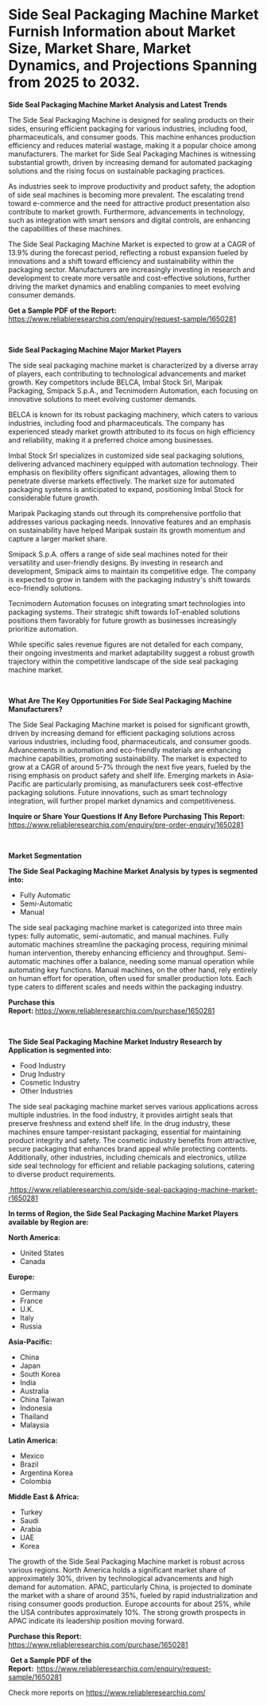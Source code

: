 <p><h1>Side Seal Packaging Machine Market Furnish Information about Market Size, Market Share, Market Dynamics, and Projections Spanning from 2025 to 2032.</h1></p><p><strong>Side Seal Packaging Machine Market Analysis and Latest Trends</strong></p>
<p><p>The Side Seal Packaging Machine is designed for sealing products on their sides, ensuring efficient packaging for various industries, including food, pharmaceuticals, and consumer goods. This machine enhances production efficiency and reduces material wastage, making it a popular choice among manufacturers. The market for Side Seal Packaging Machines is witnessing substantial growth, driven by increasing demand for automated packaging solutions and the rising focus on sustainable packaging practices.</p><p>As industries seek to improve productivity and product safety, the adoption of side seal machines is becoming more prevalent. The escalating trend toward e-commerce and the need for attractive product presentation also contribute to market growth. Furthermore, advancements in technology, such as integration with smart sensors and digital controls, are enhancing the capabilities of these machines.</p><p>The Side Seal Packaging Machine Market is expected to grow at a CAGR of 13.9% during the forecast period, reflecting a robust expansion fueled by innovations and a shift toward efficiency and sustainability within the packaging sector. Manufacturers are increasingly investing in research and development to create more versatile and cost-effective solutions, further driving the market dynamics and enabling companies to meet evolving consumer demands.</p></p>
<p><strong>Get a Sample PDF of the Report:&nbsp;</strong> <a href="https://www.reliableresearchiq.com/enquiry/request-sample/1650281?utm_campaign=2238&utm_medium=2&utm_source=Github&utm_content=ia&utm_term=23032025&utm_id=side-seal-packaging-machine">https://www.reliableresearchiq.com/enquiry/request-sample/1650281</a></p>
<p>&nbsp;</p>
<p><strong>Side Seal Packaging Machine Major Market Players</strong></p>
<p><p>The side seal packaging machine market is characterized by a diverse array of players, each contributing to technological advancements and market growth. Key competitors include BELCA, Imbal Stock Srl, Maripak Packaging, Smipack S.p.A., and Tecnimodern Automation, each focusing on innovative solutions to meet evolving customer demands.</p><p>BELCA is known for its robust packaging machinery, which caters to various industries, including food and pharmaceuticals. The company has experienced steady market growth attributed to its focus on high efficiency and reliability, making it a preferred choice among businesses.</p><p>Imbal Stock Srl specializes in customized side seal packaging solutions, delivering advanced machinery equipped with automation technology. Their emphasis on flexibility offers significant advantages, allowing them to penetrate diverse markets effectively. The market size for automated packaging systems is anticipated to expand, positioning Imbal Stock for considerable future growth.</p><p>Maripak Packaging stands out through its comprehensive portfolio that addresses various packaging needs. Innovative features and an emphasis on sustainability have helped Maripak sustain its growth momentum and capture a larger market share.</p><p>Smipack S.p.A. offers a range of side seal machines noted for their versatility and user-friendly designs. By investing in research and development, Smipack aims to maintain its competitive edge. The company is expected to grow in tandem with the packaging industry's shift towards eco-friendly solutions.</p><p>Tecnimodern Automation focuses on integrating smart technologies into packaging systems. Their strategic shift towards IoT-enabled solutions positions them favorably for future growth as businesses increasingly prioritize automation.</p><p>While specific sales revenue figures are not detailed for each company, their ongoing investments and market adaptability suggest a robust growth trajectory within the competitive landscape of the side seal packaging machine market.</p></p>
<p>&nbsp;</p>
<p><strong>What Are The Key Opportunities For Side Seal Packaging Machine Manufacturers?</strong></p>
<p><p>The Side Seal Packaging Machine market is poised for significant growth, driven by increasing demand for efficient packaging solutions across various industries, including food, pharmaceuticals, and consumer goods. Advancements in automation and eco-friendly materials are enhancing machine capabilities, promoting sustainability. The market is expected to grow at a CAGR of around 5-7% through the next five years, fueled by the rising emphasis on product safety and shelf life. Emerging markets in Asia-Pacific are particularly promising, as manufacturers seek cost-effective packaging solutions. Future innovations, such as smart technology integration, will further propel market dynamics and competitiveness.</p></p>
<p><strong>Inquire or Share Your Questions If Any Before Purchasing This Report:</strong> <a href="https://www.reliableresearchiq.com/enquiry/pre-order-enquiry/1650281?utm_campaign=2238&utm_medium=2&utm_source=Github&utm_content=ia&utm_term=23032025&utm_id=side-seal-packaging-machine">https://www.reliableresearchiq.com/enquiry/pre-order-enquiry/1650281</a></p>
<p>&nbsp;</p>
<p><strong>Market Segmentation</strong></p>
<p><strong>The Side Seal Packaging Machine Market Analysis by types is segmented into:</strong></p>
<p><ul><li>Fully Automatic</li><li>Semi-Automatic</li><li>Manual</li></ul></p>
<p><p>The side seal packaging machine market is categorized into three main types: fully automatic, semi-automatic, and manual machines. Fully automatic machines streamline the packaging process, requiring minimal human intervention, thereby enhancing efficiency and throughput. Semi-automatic machines offer a balance, needing some manual operation while automating key functions. Manual machines, on the other hand, rely entirely on human effort for operation, often used for smaller production lots. Each type caters to different scales and needs within the packaging industry.</p></p>
<p><strong>Purchase this Report:&nbsp;</strong><a href="https://www.reliableresearchiq.com/purchase/1650281?utm_campaign=2238&utm_medium=2&utm_source=Github&utm_content=ia&utm_term=23032025&utm_id=side-seal-packaging-machine">https://www.reliableresearchiq.com/purchase/1650281</a></p>
<p>&nbsp;</p>
<p><strong>The Side Seal Packaging Machine Market Industry Research by Application is segmented into:</strong></p>
<p><ul><li>Food Industry</li><li>Drug Industry</li><li>Cosmetic Industry</li><li>Other Industries</li></ul></p>
<p><p>The side seal packaging machine market serves various applications across multiple industries. In the food industry, it provides airtight seals that preserve freshness and extend shelf life. In the drug industry, these machines ensure tamper-resistant packaging, essential for maintaining product integrity and safety. The cosmetic industry benefits from attractive, secure packaging that enhances brand appeal while protecting contents. Additionally, other industries, including chemicals and electronics, utilize side seal technology for efficient and reliable packaging solutions, catering to diverse product requirements.</p></p>
<p><a href="https://www.reliableresearchiq.com/side-seal-packaging-machine-market-r1650281?utm_campaign=2238&utm_medium=2&utm_source=Github&utm_content=ia&utm_term=23032025&utm_id=side-seal-packaging-machine">&nbsp;https://www.reliableresearchiq.com/side-seal-packaging-machine-market-r1650281</a></p>
<p><strong>In terms of Region, the Side Seal Packaging Machine Market Players available by Region are:</strong></p>
<p>
    <p> <strong> North America: </strong>
        <ul>
            <li>United States</li>
            <li>Canada</li>
        </ul>
        </p> 
    <p> <strong> Europe: </strong>
        <ul>
            <li>Germany</li>
            <li>France</li>
            <li>U.K.</li>
            <li>Italy</li>
            <li>Russia</li>
        </ul>
        </p> 
    <p> <strong> Asia-Pacific: </strong>
        <ul>
            <li>China</li>
            <li>Japan</li>
            <li>South Korea</li>
            <li>India</li>
            <li>Australia</li>
            <li>China Taiwan</li>
            <li>Indonesia</li>
            <li>Thailand</li>
            <li>Malaysia</li>
        </ul>
        </p> 
    <p> <strong> Latin America: </strong>
        <ul>
            <li>Mexico</li>
            <li>Brazil</li>
            <li>Argentina Korea</li>
            <li>Colombia</li>
        </ul>
        </p> 
    <p> <strong> Middle East & Africa: </strong>
        <ul>
            <li>Turkey</li>
            <li>Saudi</li>
            <li>Arabia</li>
            <li>UAE</li>
            <li>Korea</li>
        </ul>
    </p>
    </p>
<p><p>The growth of the Side Seal Packaging Machine market is robust across various regions. North America holds a significant market share of approximately 30%, driven by technological advancements and high demand for automation. APAC, particularly China, is projected to dominate the market with a share of around 35%, fueled by rapid industrialization and rising consumer goods production. Europe accounts for about 25%, while the USA contributes approximately 10%. The strong growth prospects in APAC indicate its leadership position moving forward.</p></p>
<p><strong>Purchase this Report: </strong><a href="https://www.reliableresearchiq.com/purchase/1650281?utm_campaign=2238&utm_medium=2&utm_source=Github&utm_content=ia&utm_term=23032025&utm_id=side-seal-packaging-machine">https://www.reliableresearchiq.com/purchase/1650281</a></p>
<p>&nbsp;<strong>Get a Sample PDF of the Report:&nbsp;&nbsp;</strong><a href="https://www.reliableresearchiq.com/enquiry/request-sample/1650281?utm_campaign=2238&utm_medium=2&utm_source=Github&utm_content=ia&utm_term=23032025&utm_id=side-seal-packaging-machine">https://www.reliableresearchiq.com/enquiry/request-sample/1650281</a></p>
<p><strong></strong></p>
<p>Check more reports on <a href="https://www.reliableresearchiq.com/?utm_campaign=2238&utm_medium=2&utm_source=Github&utm_content=ia&utm_term=23032025&utm_id=side-seal-packaging-machine">https://www.reliableresearchiq.com/</a></p>